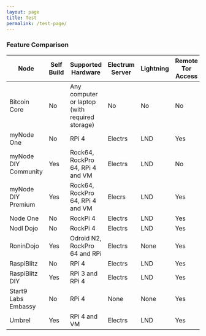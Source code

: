 ```yaml
---
layout: page
title: Test
permalink: /test-page/
---
```



### Feature Comparison

| Node                  | Self Build | Supported Hardware                   | Electrum Server | Lightning | Remote Tor Access | CoinJoin   | Block Explorer | Mempool Viewer | Dojo | BTCPay Server |
|-----------------------|------------|--------------------------------------|-----------------|-----------|-------------------|------------|----------------|------------------|------|--------------|
| Bitcoin Core            | No         | Any computer or laptop (with required storage)   | No        | No       | No               | None  | No            | No | No | No |
| myNode One            | No         | RPi 4                            | Electrs         | LND       | Yes               | Whirlpool  | Yes            | Yes | Yes | Yes |
| myNode DIY Community  | Yes        | Rock64, RockPro 64, RPi 4 and VM | Electrs         | LND       | No                | Whirlpool  | Yes            | No | Yes | No |
| myNode DIY Premium    | Yes        | Rock64, RockPro 64, RPi 4 and VM | Elecrs          | LND       | Yes               | Whirlpool  | Yes            | Yes | Yes | Yes |
| Node One              | No         | RockPi 4                         | Electrs         | LND       | Yes               | Whirlpool  | Yes            | No | Yes | Yes |
| Nodl Dojo             | No         | RockPi 4                         | Electrs         | LND       | Yes               | Whirlpool  | Yes            | No | Yes | Yes |
| RoninDojo             | Yes        | Odroid N2, RockPro 64 and RPi    | Electrs         | None      | Yes               | Whirlpool  | Yes            | No | Yes | No |
| RaspiBlitz            | No         | RPi 4                            | Electrs         | LND       | Yes               | JoinMarket | Yes            | Yes | No | Yes |
| RaspiBlitz DIY        | Yes        | RPi 3 and RPi 4                  | Electrs         | LND       | Yes               | JoinMarket | Yes            | Yes | No | Yes |
| Start9 Labs Embassy   | No         | RPi 4                            | None            | None      | Yes               | None       | Yes            | No | No | No |
| Umbrel                | Yes        | RPi 4 and VM                     | Electrs         | LND       | Yes               | None       | Yes            | No | No | No |


